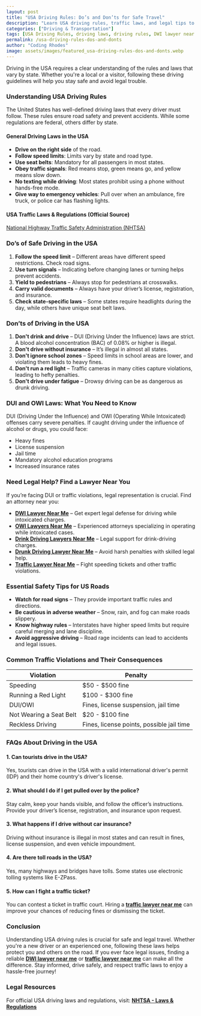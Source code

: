 ```yaml
---
layout: post
title: "USA Driving Rules: Do’s and Don’ts for Safe Travel"
description: "Learn USA driving rules, traffic laws, and legal tips to stay safe on the road. Avoid penalties with expert guidance. Read now!"
categories: ["Driving & Transportation"]
tags: [USA Driving Rules, driving laws, driving rules, DWI lawyer near me, OWI lawyers near me, drink driving lawyers near me, drunk driving lawyer near me, traffic lawyer near me, featured]
permalink: /usa-driving-rules-dos-and-donts
author: "Coding Rhodes"
image: assets/images/featured_usa-driving-rules-dos-and-donts.webp
---
```


Driving in the USA requires a clear understanding of the rules and laws that vary by state. Whether you're a local or a visitor, following these driving guidelines will help you stay safe and avoid legal trouble. 

### **Understanding USA Driving Rules**

The United States has well-defined driving laws that every driver must follow. These rules ensure road safety and prevent accidents. While some regulations are federal, others differ by state. 

#### **General Driving Laws in the USA**
- **Drive on the right side** of the road.
- **Follow speed limits**: Limits vary by state and road type.
- **Use seat belts**: Mandatory for all passengers in most states.
- **Obey traffic signals**: Red means stop, green means go, and yellow means slow down.
- **No texting while driving**: Most states prohibit using a phone without hands-free mode.
- **Give way to emergency vehicles**: Pull over when an ambulance, fire truck, or police car has flashing lights.

#### USA Traffic Laws & Regulations (Official Source)
[National Highway Traffic Safety Administration (NHTSA)](https://www.nhtsa.gov/laws-regulations)

### **Do’s of Safe Driving in the USA**

1. **Follow the speed limit** – Different areas have different speed restrictions. Check road signs.
2. **Use turn signals** – Indicating before changing lanes or turning helps prevent accidents.
3. **Yield to pedestrians** – Always stop for pedestrians at crosswalks.
4. **Carry valid documents** – Always have your driver’s license, registration, and insurance.
5. **Check state-specific laws** – Some states require headlights during the day, while others have unique seat belt laws.

### **Don’ts of Driving in the USA**

1. **Don't drink and drive** – DUI (Driving Under the Influence) laws are strict. A blood alcohol concentration (BAC) of 0.08% or higher is illegal.
2. **Don't drive without insurance** – It’s illegal in almost all states.
3. **Don't ignore school zones** – Speed limits in school areas are lower, and violating them leads to heavy fines.
4. **Don't run a red light** – Traffic cameras in many cities capture violations, leading to hefty penalties.
5. **Don't drive under fatigue** – Drowsy driving can be as dangerous as drunk driving.

### **DUI and OWI Laws: What You Need to Know**

DUI (Driving Under the Influence) and OWI (Operating While Intoxicated) offenses carry severe penalties. If caught driving under the influence of alcohol or drugs, you could face:
- Heavy fines
- License suspension
- Jail time
- Mandatory alcohol education programs
- Increased insurance rates

### **Need Legal Help? Find a Lawyer Near You**

If you’re facing DUI or traffic violations, legal representation is crucial. Find an attorney near you:

- **[DWI Lawyer Near Me](https://www.avvo.com/dui-dwi-lawyer.html)** – Get expert legal defense for driving while intoxicated charges.
- **[OWI Lawyers Near Me](https://lawyers.findlaw.com/dui-dwi/)** – Experienced attorneys specializing in operating while intoxicated cases.
- **[Drink Driving Lawyers Near Me](https://www.lawyers.com/dui-dwi/find-law-firms-by-location/)** – Legal support for drink-driving charges.
- **[Drunk Driving Lawyer Near Me](https://www.bestlawyers.com/united-states/dui-dwi-defense)** – Avoid harsh penalties with skilled legal help.
- **[Traffic Lawyer Near Me](https://www.justia.com/lawyers/traffic-tickets)** – Fight speeding tickets and other traffic violations.

### **Essential Safety Tips for US Roads**

- **Watch for road signs** – They provide important traffic rules and directions.
- **Be cautious in adverse weather** – Snow, rain, and fog can make roads slippery.
- **Know highway rules** – Interstates have higher speed limits but require careful merging and lane discipline.
- **Avoid aggressive driving** – Road rage incidents can lead to accidents and legal issues.

### **Common Traffic Violations and Their Consequences**

| Violation | Penalty |
|-----------|---------|
| Speeding | $50 - $500 fine |
| Running a Red Light | $100 - $300 fine |
| DUI/OWI | Fines, license suspension, jail time |
| Not Wearing a Seat Belt | $20 - $100 fine |
| Reckless Driving | Fines, license points, possible jail time |

### **FAQs About Driving in the USA**

#### **1. Can tourists drive in the USA?**
Yes, tourists can drive in the USA with a valid international driver's permit (IDP) and their home country's driver's license.

#### **2. What should I do if I get pulled over by the police?**
Stay calm, keep your hands visible, and follow the officer’s instructions. Provide your driver’s license, registration, and insurance upon request.

#### **3. What happens if I drive without car insurance?**
Driving without insurance is illegal in most states and can result in fines, license suspension, and even vehicle impoundment.

#### **4. Are there toll roads in the USA?**
Yes, many highways and bridges have tolls. Some states use electronic tolling systems like E-ZPass.

#### **5. How can I fight a traffic ticket?**
You can contest a ticket in traffic court. Hiring a **[traffic lawyer near me](https://www.justia.com/lawyers/traffic-tickets)** can improve your chances of reducing fines or dismissing the ticket.

### **Conclusion**

Understanding USA driving rules is crucial for safe and legal travel. Whether you're a new driver or an experienced one, following these laws helps protect you and others on the road. If you ever face legal issues, finding a reliable **[DWI lawyer near me](https://www.avvo.com/dui-dwi-lawyer.html)** or **[traffic lawyer near me](https://www.justia.com/lawyers/traffic-tickets)** can make all the difference. Stay informed, drive safely, and respect traffic laws to enjoy a hassle-free journey!

### **Legal Resources**

For official USA driving laws and regulations, visit: 
**[NHTSA - Laws & Regulations](https://www.nhtsa.gov/laws-regulations)**

